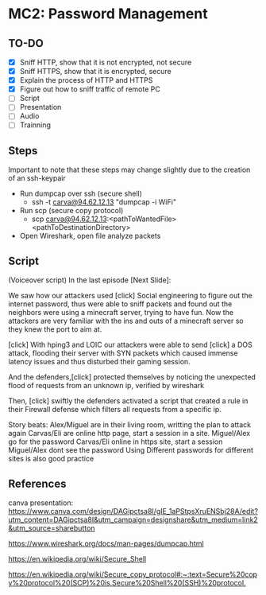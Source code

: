 # MC2: Password Management

## TO-DO

- [x] Sniff HTTP, show that it is not encrypted, not secure
- [x] Sniff HTTPS, show that it is encrypted, secure
- [x] Explain the process of HTTP and HTTPS
- [x] Figure out how to sniff traffic of remote PC
- [ ] Script
- [ ] Presentation
- [ ] Audio
- [ ] Trainning

## Steps

Important to note that these steps may change slightly due to the creation of an ssh-keypair

- Run dumpcap over ssh (secure shell)
  - ssh -t carva@94.62.12.13 "dumpcap -i WiFi"
- Run scp (secure copy protocol)
  - scp carva@94.62.12.13:&lt;pathToWantedFile&gt; &lt;pathToDestinationDirectory&gt;
- Open Wireshark, open file analyze packets

## Script

(Voiceover script)
In the last episode [Next Slide]:

We saw how our attackers used [click] Social engineering to figure out the internet password, thus were able to sniff packets and found out the neighbors were using a minecraft server, trying to have fun. Now the attackers are very familiar with the ins and outs of a minecraft server so they knew the port to aim at.

[click] With hping3 and LOIC our attackers were able to send [click] a DOS attack, flooding their server with SYN packets which caused immense latency issues and thus disturbed their gaming session.

And the defenders,[click] protected themselves by noticing the unexpected flood of requests from an unknown ip, verified by wireshark

Then, [click] swiftly the defenders activated a script that created a rule in their Firewall defense which filters all requests from a specific ip.

Story beats:
Alex/Miguel are in their living room, writting the plan to attack again
Carvas/Eli are online http page, start a session in a site.
Miguel/Alex go for the password
Carvas/Eli online in https site, start a session
Miguel/Alex dont see the password
Using Different passwords for different sites is also good practice

## References

canva presentation: <https://www.canva.com/design/DAGipctsa8I/gIE_1aPStpsXruENSbj28A/edit?utm_content=DAGipctsa8I&utm_campaign=designshare&utm_medium=link2&utm_source=sharebutton>

<https://www.wireshark.org/docs/man-pages/dumpcap.html>

<https://en.wikipedia.org/wiki/Secure_Shell>

<https://en.wikipedia.org/wiki/Secure_copy_protocol#:~:text=Secure%20copy%20protocol%20(SCP)%20is,Secure%20Shell%20(SSH)%20protocol.>
